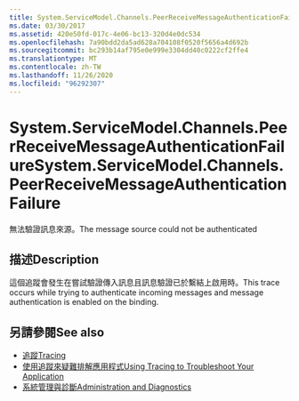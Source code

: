 ```yaml
---
title: System.ServiceModel.Channels.PeerReceiveMessageAuthenticationFailure
ms.date: 03/30/2017
ms.assetid: 420e50fd-017c-4e06-bc13-320d4e0dc534
ms.openlocfilehash: 7a90bdd2da5ad628a704108f0520f5656a4d692b
ms.sourcegitcommit: bc293b14af795e0e999e3304dd40c0222cf2ffe4
ms.translationtype: MT
ms.contentlocale: zh-TW
ms.lasthandoff: 11/26/2020
ms.locfileid: "96292307"
---
```

# <a name="systemservicemodelchannelspeerreceivemessageauthenticationfailure"></a><span data-ttu-id="75e7b-102">System.ServiceModel.Channels.PeerReceiveMessageAuthenticationFailure</span><span class="sxs-lookup"><span data-stu-id="75e7b-102">System.ServiceModel.Channels.PeerReceiveMessageAuthenticationFailure</span></span>

<span data-ttu-id="75e7b-103">無法驗證訊息來源。</span><span class="sxs-lookup"><span data-stu-id="75e7b-103">The message source could not be authenticated</span></span>  
  
## <a name="description"></a><span data-ttu-id="75e7b-104">描述</span><span class="sxs-lookup"><span data-stu-id="75e7b-104">Description</span></span>  

 <span data-ttu-id="75e7b-105">這個追蹤會發生在嘗試驗證傳入訊息且訊息驗證已於繫結上啟用時。</span><span class="sxs-lookup"><span data-stu-id="75e7b-105">This trace occurs while trying to authenticate incoming messages and message authentication is enabled on the binding.</span></span>  
  
## <a name="see-also"></a><span data-ttu-id="75e7b-106">另請參閱</span><span class="sxs-lookup"><span data-stu-id="75e7b-106">See also</span></span>

- [<span data-ttu-id="75e7b-107">追蹤</span><span class="sxs-lookup"><span data-stu-id="75e7b-107">Tracing</span></span>](index.md)
- [<span data-ttu-id="75e7b-108">使用追蹤來疑難排解應用程式</span><span class="sxs-lookup"><span data-stu-id="75e7b-108">Using Tracing to Troubleshoot Your Application</span></span>](using-tracing-to-troubleshoot-your-application.md)
- [<span data-ttu-id="75e7b-109">系統管理與診斷</span><span class="sxs-lookup"><span data-stu-id="75e7b-109">Administration and Diagnostics</span></span>](../index.md)
